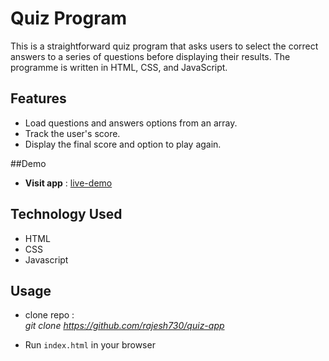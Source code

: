 # Quiz Program

This is a straightforward quiz program that asks users to select the correct answers to a series of questions before displaying their results. The programme is written in HTML, CSS, and JavaScript.

## Features

- Load questions and answers options from an array.
- Track the user's score.
- Display the final score and option to play again.

##Demo

- **Visit app** : [live-demo](https://rajesh730.github.io/quiz-app/)

## Technology Used

- HTML
- CSS
- Javascript

## Usage

- clone repo : <br>
  _git clone https://github.com/rajesh730/quiz-app_

- Run `index.html` in your browser
